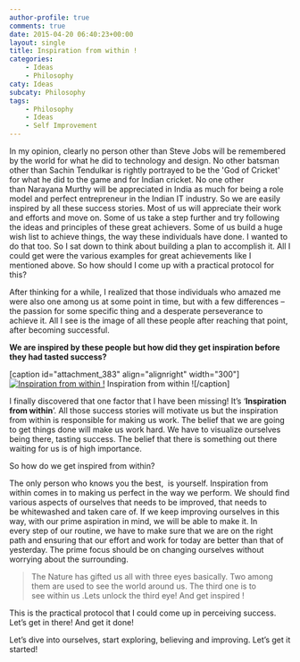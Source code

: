 ```yaml
---
author-profile: true
comments: true
date: 2015-04-20 06:40:23+00:00
layout: single
title: Inspiration from within !
categories:
    - Ideas
    - Philosophy
caty: Ideas
subcaty: Philosophy
tags:
    - Philosophy
    - Ideas
    - Self Improvement
---
```


In my opinion, clearly no person other than Steve Jobs will be remembered by the world for what he did to technology and design. No other batsman other than Sachin Tendulkar is rightly portrayed to be the 'God of Cricket' for what he did to the game and for Indian cricket. No one other than Narayana Murthy will be appreciated in India as much for being a role model and perfect entrepreneur in the Indian IT industry. So we are easily inspired by all these success stories. Most of us will appreciate their work and efforts and move on. Some of us take a step further and try following the ideas and principles of these great achievers. Some of us build a huge wish list to achieve things, the way these individuals have done. I wanted to do that too. So I sat down to think about building a plan to accomplish it. All I could get were the various examples for great achievements like I mentioned above. So how should I come up with a practical protocol for this?

After thinking for a while, I realized that those individuals who amazed me were also one among us at some point in time, but with a few differences – the passion for some specific thing and a desperate perseverance to achieve it. All I see is the image of all these people after reaching that point, after becoming successful.

**We are inspired by these people but how did they get inspiration before they had tasted success?**

[caption id="attachment_383" align="alignright" width="300"][![Inspiration from within !](https://vickyexplored.files.wordpress.com/2015/04/power.jpg)](https://vickyexplored.files.wordpress.com/2015/04/power.jpg) Inspiration from within ![/caption]

I finally discovered that one factor that I have been missing! It’s ‘**Inspiration from within**’. All those success stories will motivate us but the inspiration from within is responsible for making us work. The belief that we are going to get things done will make us work hard. We have to visualize ourselves being there, tasting success. The belief that there is something out there waiting for us is of high importance.

So how do we get inspired from within?

The only person who knows you the best,  is yourself. Inspiration from within comes in to making us perfect in the way we perform. We should find various aspects of ourselves that needs to be improved, that needs to be whitewashed and taken care of. If we keep improving ourselves in this way, with our prime aspiration in mind, we will be able to make it. In every step of our routine, we have to make sure that we are on the right path and ensuring that our effort and work for today are better than that of yesterday. The prime focus should be on changing ourselves without worrying about the surrounding.


<blockquote>The Nature has gifted us all with three eyes basically. Two among them are used to see the world around us. The third one is to see within us .Lets unlock the third eye! And get inspired !</blockquote>


This is the practical protocol that I could come up in perceiving success. Let’s get in there! And get it done!

Let’s dive into ourselves, start exploring, believing and improving. Let’s get it started!
